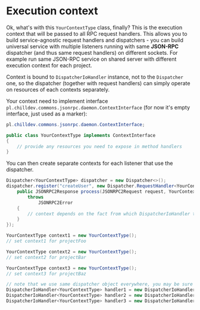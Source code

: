 <!---
# This file is part of the ChillDev-Commons.
#
# @license http://mit-license.org/ The MIT license
# @copyright 2015 © by Rafał Wrzeszcz - Wrzasq.pl.
-->

# Execution context

Ok, what's with this `YourContextType` class, finally? This is the execution context that will be passed to all RPC request handlers. This allows you to build service-agnostic request handlers and dispatchers - you can build universal service with multiple listeners running with same **JSON-RPC** dispatcher (and thus same request handlers) on different sockets. For example run same JSON-RPC service on shared server with different execution context for each project.

Context is bound to `DispatcherIoHandler` instance, not to the `Dispatcher` one, so the dispatcher (together with request handlers) can simply operate on resources of each contexts separately.

Your context need to implement interface `pl.chilldev.commons.jsonrpc.daemon.ContextInterface` (for now it's empty interface, just used as a marker):

```java
pl.chilldev.commons.jsonrpc.daemon.ContextInterface;

public class YourContextType implements ContextInterface
{
    // provide any resources you need to expose in method handlers
}
```

You can then create separate contexts for each listener that use the dispatcher.

```java
Dispatcher<YourContextType> dispatcher = new Dispatcher<>();
dispatcher.register("createUser", new Dispatcher.RequestHandler<YourContextType>() {
    public JSONRPC2Response process(JSONRPC2Request request, YourContextType context)
        throws
            JSONRPC2Error
    {
        // context depends on the fact from which DispatcherIoHandler this method was called
    }
});

YourContextType context1 = new YourContextType();
// set context1 for projectFoo

YourContextType context2 = new YourContextType();
// set context2 for projectBar

YourContextType context3 = new YourContextType();
// set context3 for projectBaz

// note that we use same dispatcher object everywhere, you may be sure that all services will expose same API
DispatcherIoHandler<YourContextType> handler1 = new DispatcherIoHandler<>(context1, dispatcher);
DispatcherIoHandler<YourContextType> handler2 = new DispatcherIoHandler<>(context2, dispatcher);
DispatcherIoHandler<YourContextType> handler3 = new DispatcherIoHandler<>(context3, dispatcher);
```
